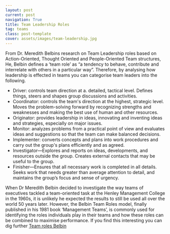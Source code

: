 ```yaml
---
layout: post
current: post
navigation: True
title: Team Leadership Roles
tag: teams
class: post-template
cover: assets/images/team-leadership.jpg
---
```



From Dr. Meredith Belbins research on Team Leadership roles based on Action-Oriented, Thought Oriented and People-Oriented Team structures, He, Belbin defines a ‘team role’ as “a tendency to behave, contribute and interrelate with others in a particular way”. Therefore, by analysing how leadership is effected in teams you can categorise team leaders into the following.

- Driver: controls team direction at a. detailed, tactical level.  Defines things, steers and shapes group discussions and activities.
- Coordinator: controls the team's direction at the highest, strategic level. Moves the problem-solving forward by recognizing strengths and weaknesses and making the best use of human and other resources.
- Originator: provides leadership in ideas, innovating and inventing ideas and strategies, especially on major issues.
- Monitor: analyzes problems from a practical point of view and evaluates ideas and suggestions so that the team can make balanced decisions.
- Implementer: converts concepts and plans into work procedures and carry out the group's plans efficiently and as agreed.
- Investigator—Explores and reports on ideas, developments, and resources outside the group. Creates external contacts that may be useful to the group.
- Finisher—Ensures that all necessary work is completed in all details. Seeks work that needs greater than average attention to detail,  and maintains the group’s focus and sense of urgency.

When Dr Meredith Belbin decided to investigate the way teams of executives tackled a team-oriented task at the Henley Management College in the 1960s, it is unlikely he expected the results to still be used all over the world 50 years later. However, the Belbin Team Roles model, finally published in his 1981 book ‘Management Teams’, is commonly used for identifying the roles individuals play in their teams and how these roles can be combined to maximise performance. If you find this interesting you can dig further [Team roles Belbin](https://www.belbin.com/about/belbin-team-roles/)